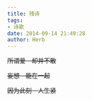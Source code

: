 ```yaml
---
title: 残诗
tags:
- 诗歌
date: 2014-09-14 21:49:28
author: Herb
---
```

~~所谓爱　却并不敢~~

~~妄想　能在一起~~

~~因为此刻　人生紧~~